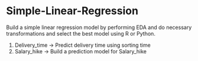 # Simple-Linear-Regression
Build a simple linear regression model by performing EDA and do necessary transformations and select the best model using R or Python.
1) Delivery_time -> Predict delivery time using sorting time 
2) Salary_hike -> Build a prediction model for Salary_hike

